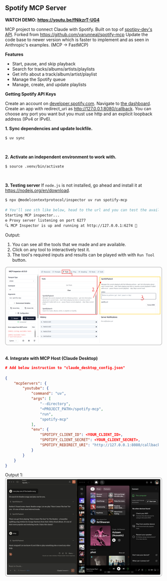 ## Spotify MCP Server
**WATCH DEMO: https://youtu.be/fNikzrT-UG4**

MCP project to connect Claude with Spotify. Built on top of [spotipy-dev's API](https://github.com/spotipy-dev/spotipy/tree/2.24.0).
Forked from https://github.com/varunneal/spotify-mcp
Update the code base to newer version which is faster to implement and as seen in Anthropic's examples. (MCP -> FastMCP)

**Features**

- Start, pause, and skip playback
- Search for tracks/albums/artists/playlists
- Get info about a track/album/artist/playlist
- Manage the Spotify queue
- Manage, create, and update playlists

**Getting Spotify API Keys**

Create an account on [developer.spotify.com](https://developer.spotify.com/). Navigate to [the dashboard](https://developer.spotify.com/dashboard). 
Create an app with redirect_uri as http://127.0.0.1:8080/callback. 
You can choose any port you want but you must use http and an explicit loopback address (IPv4 or IPv6).

**1. Sync dependencies and update lockfile.**

```bash
$ uv sync
```

<br />

**2. Activate an independent environment to work with.**

```bash
$ source .venv/bin/activate
```

<br />

**3. Testing server**
If `node.js` is not installed, go ahead and install it at https://nodejs.org/en/download.

```bash
$ npx @modelcontextprotocol/inspector uv run spotify-mcp

# You'll see sth like below, head to the url and you can test the available tools, resources, prompts we implemented.
Starting MCP inspector...
⚙️ Proxy server listening on port 6277
🔍 MCP Inspector is up and running at http://127.0.0.1:6274 🚀
```

Output:
1. You can see all the tools that we made and are available.
2. Click on any tool to interactively test it.
3. The tool's required inputs and results can be played with with `Run Tool` button.

<img src="imgs/out_demo1.png" alt="output_server_demo_img" style="border: 2px solid #ccc; border-radius: 8px; padding: 4px;" />

<br />
<br />

**4. Integrate with MCP Host (Claude Desktop)**
```json
# Add below instruction to "claude_desktop_config.json"

{
    "mcpServers": {
        "youtube": {
            "command": "uv",
            "args": [
                "--directory",
                "<PROJECT_PATH>/spotify-mcp",
                "run",
                "spotify-mcp"
            ],
            "env": {
                "SPOTIFY_CLIENT_ID": <YOUR_CLIENT_ID>,
                "SPOTIFY_CLIENT_SECRET": <YOUR_CLIENT_SECRET>,
                "SPOTIFY_REDIRECT_URI": "http://127.0.0.1:8080/callback"
            }
        }
    }
}
```

Output 1:
<img src="imgs/out_demo2.png" alt="output_server_demo_img" style="border: 2px solid #ccc; border-radius: 8px; padding: 4px;" />

